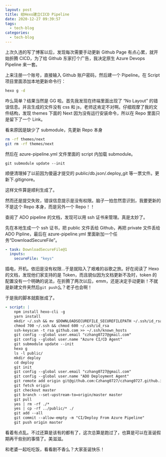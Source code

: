 ```yaml
---
layout: post
title: 给Hexo建立CICD Pipeline
date: 2020-12-27 09:39:57
tags:
  - tech-blog
categories:
  - tech-blog
---
```


上次久违的写了博客以后，发现每次需要手动更新 Github Page 有点心累，就开始折腾 CICD，为了给 Github 东家打个广告，我决定原生 Azure Devops Pipeline 来一套。

上来注册一个账号，直接输入 Github 账户密码，然后建一个 Pipeline。在 Script 项目里面添加本地更新命令行：

```bash
hexo g -d
```

咋么简单？结果当然是 GG 啦。首先我发现在终端里面出现了 “No Layout” 的错误信息。并且生成的文件没有 css 和 js，老师这肯定不对啊。仔细观摩了我的文件结构，发现 themes 下面的 Next 因为没有运行安装命令，所以在 Repo 里面只是留下了一个 Link。

看来原因是缺少了 submodule，先更新 Repo 本身

```bash
rm -rf themes/next
git rm -rf themes/next
```

然后在 azure-pipeline.yml 文件里面的 script 内加载 submodule。

```
git submodule update --init
```

顺便清理掉了以前因为傻逼才提交的 public/db.json/.deploy_git 等一票文件。更新下.gitignore。

这样文件算是顺利生成了。

然而还是提交失败，错误信息提示是没有权限。脑子一拍忽然意识到，我要更新的不是这个 Repo 本身，而是另外一个 Repo！！

查阅了 ADO pipeline 的文档，发现可以用 ssh 证书来管理。真是太妙了。

先在本地生成一个 ssh 证书，把 public 文件丢给 Github，再把 private 文件丢给 ADO Pipline，最后在 azure-pipeline.yml 里面新加一个任务“DownloadSecureFile”。

```yaml
- task: DownloadSecureFile@1
  inputs:
    secureFile: "keys"
```

插电，开机。依旧是没有权限...于是就陷入了艰难的谷歌之旅。好在阅读了 Hexo 的文档，发现他们家支持的是 Token，而且貌似因为文档更新不及时，token 的配置没有一个明确的说法，在折腾了两次以后，emm，还是决定手动更新！不就是新建文件夹然后`git push`么？老子也会啊！

于是我的脚本就膨胀成了。

```yaml
- script: |
    npm install hexo-cli -g
    yarn install
    mkdir ~/.ssh && mv $DOWNLOADSECUREFILE_SECUREFILEPATH ~/.ssh/id_rsa
    chmod 700 ~/.ssh && chmod 600 ~/.ssh/id_rsa
    ssh-keyscan -t rsa github.com >> ~/.ssh/known_hosts
    git config --global user.email "czhang0727@gmail.com"
    git config --global user.name "Azure CI/CD Agent"
    git submodule update --init
    hexo g
    ls -l public/
    mkdir deploy
    cd deploy
    git init
    git config --global user.email "czhang0727@gmail.com"
    git config --global user.name "ADO Deployment Agent"
    git remote add origin git@github.com:Czhang0727/czhang0727.github.io.git
    git fetch origin
    git checkout master
    git branch --set-upstream-to=origin/master master
    git pull
    yes | rm -rf ./*
    yes | cp -rf ../public/* ./
    git add --all
    git commit --allow-empty -m "CI/Deploy From Azure Pipeline"
    git push origin master
```

看着有点乱。不过还算是该有的都有了，这次总算是跑过了，也算是可以在圣诞假期再干些别的事情了。美滋滋。

和老婆一起吃吃饭，看看剧不香么？大家圣诞快乐！
